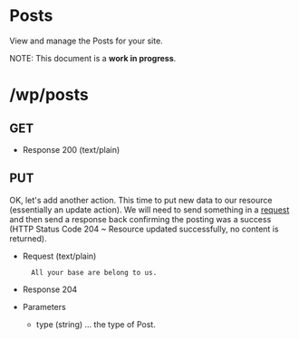 # Posts

View and manage the Posts for your site.

NOTE: This document is a **work in progress**.

# /wp/posts

## GET



+ Response 200 (text/plain)

## PUT
OK, let's add another action. This time to put new data to our resource (essentially an update action). We will need to send something in a [request](http://www.w3.org/TR/di-gloss/#def-http-request) and then send a response back confirming the posting was a success (HTTP Status Code 204 ~ Resource updated successfully, no content is returned).

+ Request (text/plain)

        All your base are belong to us.

+ Response 204
+ Parameters
    + type (string) ... the type of Post.
